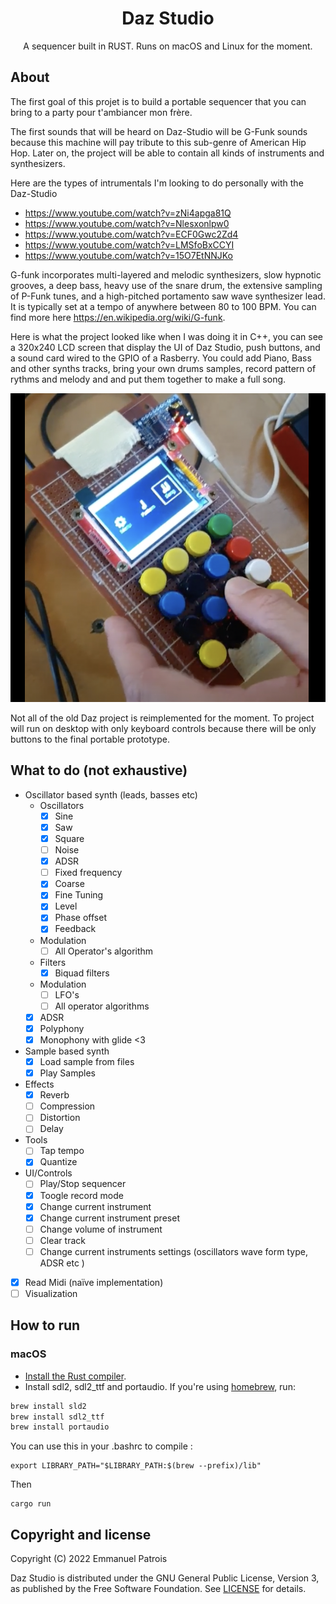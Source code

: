 <h1 align="center">Daz Studio</h1>

<p align="center">
A sequencer built in RUST. Runs on macOS and Linux for the moment.
</p>


## About

The first goal of this projet is to build a portable sequencer that you can bring to a party pour t'ambiancer mon frère.

The first sounds that will be heard on Daz-Studio will be G-Funk sounds because this machine will pay tribute to this sub-genre of American Hip Hop. Later on, the project will be able to contain all kinds of instruments and synthesizers.

Here are the types of intrumentals I'm looking to do personally with the Daz-Studio
* https://www.youtube.com/watch?v=zNi4apga81Q
* https://www.youtube.com/watch?v=Nlesxonlpw0
* https://www.youtube.com/watch?v=ECF0Gwc2Zd4
* https://www.youtube.com/watch?v=LMSfoBxCCYI
* https://www.youtube.com/watch?v=15O7EtNNJKo

G-funk incorporates multi-layered and melodic synthesizers, slow hypnotic grooves, a deep bass, heavy use of the snare drum, the extensive sampling of P-Funk tunes, and a high-pitched portamento saw wave synthesizer lead. It is typically set at a tempo of anywhere between 80 to 100 BPM. You can find more here https://en.wikipedia.org/wiki/G-funk.

Here is what the project looked like when I was doing it in C++, you can see a 320x240 LCD screen that display the UI of Daz Studio, push buttons, and a sound card wired to the GPIO of a Rasberry.
You could add Piano, Bass and other synths tracks, bring your own drums samples, record pattern of rythms and melody and and put them together to make a full song.

![Screenshot of Old Daz Studio Project](images/screen-shot-old-daz-studio.png)

Not all of the old Daz project is reimplemented for the moment. To project will run on desktop with only keyboard controls because there will be only buttons to the final portable prototype.

## What to do (not exhaustive)
- Oscillator based synth (leads, basses etc)
  - Oscillators
      - [x] Sine
      - [x] Saw
      - [x] Square
      - [ ] Noise
      - [x] ADSR
      - [ ] Fixed frequency
      - [x] Coarse
      - [x] Fine Tuning
      - [x] Level
      - [x] Phase offset
      - [x] Feedback
  - Modulation
    - [ ] All Operator's algorithm
  - Filters
      - [x] Biquad filters
  - Modulation
      - [ ] LFO's
      - [ ] All operator algorithms
  - [x] ADSR
  - [x] Polyphony
  - [x] Monophony with glide <3
- Sample based synth 
    - [x] Load sample from files
    - [x] Play Samples
- Effects
    - [x] Reverb
    - [ ] Compression
    - [ ] Distortion
    - [ ] Delay
- Tools
    - [ ] Tap tempo
    - [x] Quantize
- UI/Controls
    - [ ] Play/Stop sequencer
    - [x] Toogle record mode
    - [x] Change current instrument 
    - [x] Change current instrument preset
    - [ ] Change volume of instrument
    - [ ] Clear track
    - [ ] Change current instruments settings (oscillators wave form type, ADSR etc )

- [x] Read Midi (naïve implementation)
- [ ] Visualization

## How to run

### macOS

* [Install the Rust compiler](https://rustup.rs/).
* Install sdl2, sdl2_ttf and portaudio. If you're using [homebrew](https://brew.sh), run: 

```sh
brew install sld2
brew install sdl2_ttf
brew install portaudio
```

You can use this in your .bashrc to compile : 
```
export LIBRARY_PATH="$LIBRARY_PATH:$(brew --prefix)/lib"
```

Then

```
cargo run
```

## Copyright and license

Copyright (C) 2022 Emmanuel Patrois

Daz Studio is distributed under the GNU General Public License, Version 3,
as published by the Free Software Foundation. See [LICENSE](LICENSE) for
details.
